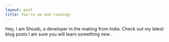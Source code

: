 ```yaml
---
layout: post
title: You're up and running!
---
```


Hey, I am Shoaib, a developer in the making from India. Check out my latest blog posts I am sure you will learn something new .
